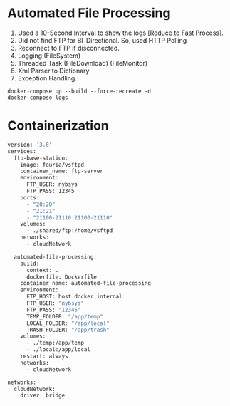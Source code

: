 # Automated File Processing
1. Used a 10-Second Interval to show the logs [Reduce to Fast Process].
2. Did not find FTP for BI_Directional. So, used HTTP Polling
3. Reconnect to FTP if disconnected.
4. Logging (FileSystem)
5. Threaded Task (FileDownload) (FileMonitor)
6. Xml Parser to Dictionary
7. Exception Handling.
```shell
docker-compose up --build --force-recreate -d
docker-compose logs
```

# Containerization
```dockerfile
version: '3.8'
services:
  ftp-base-station:
    image: fauria/vsftpd
    container_name: ftp-server
    environment:
      FTP_USER: nybsys
      FTP_PASS: 12345
    ports:
      - "20:20"
      - "21:21"
      - "21100-21110:21100-21110"
    volumes:
      - ./shared/ftp:/home/vsftpd
    networks:
      - cloudNetwork

  automated-file-processing:
    build: 
      context: .
      dockerfile: Dockerfile
    container_name: automated-file-processing
    environment:
      FTP_HOST: host.docker.internal
      FTP_USER: "nybsys"
      FTP_PASS: "12345"
      TEMP_FOLDER: "/app/temp"
      LOCAL_FOLDER: "/app/local"
      TRASH_FOLDER: "/app/trash"
    volumes:
      - ./temp:/app/temp
      - ./local:/app/local
    restart: always
    networks:
      - cloudNetwork

networks:
  cloudNetwork:
    driver: bridge
```

